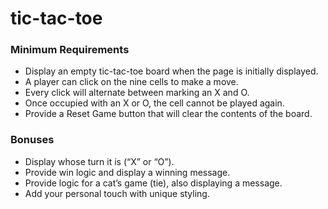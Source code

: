 # tic-tac-toe


### Minimum Requirements

- Display an empty tic-tac-toe board when the page is initially displayed.
- A player can click on the nine cells to make a move.
- Every click will alternate between marking an X and O.
- Once occupied with an X or O, the cell cannot be played again.
- Provide a Reset Game button that will clear the contents of the board.

### Bonuses

- Display whose turn it is (“X” or “O”).
- Provide win logic and display a winning message.
- Provide logic for a cat’s game (tie), also displaying a message.
- Add your personal touch with unique styling.
